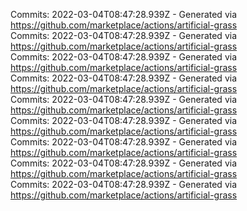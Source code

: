 Commits: 2022-03-04T08:47:28.939Z - Generated via https://github.com/marketplace/actions/artificial-grass
<br>
Commits: 2022-03-04T08:47:28.939Z - Generated via https://github.com/marketplace/actions/artificial-grass
<br>
Commits: 2022-03-04T08:47:28.939Z - Generated via https://github.com/marketplace/actions/artificial-grass
<br>
Commits: 2022-03-04T08:47:28.939Z - Generated via https://github.com/marketplace/actions/artificial-grass
<br>
Commits: 2022-03-04T08:47:28.939Z - Generated via https://github.com/marketplace/actions/artificial-grass
<br>
Commits: 2022-03-04T08:47:28.939Z - Generated via https://github.com/marketplace/actions/artificial-grass
<br>
Commits: 2022-03-04T08:47:28.939Z - Generated via https://github.com/marketplace/actions/artificial-grass
<br>
Commits: 2022-03-04T08:47:28.939Z - Generated via https://github.com/marketplace/actions/artificial-grass
<br>
Commits: 2022-03-04T08:47:28.939Z - Generated via https://github.com/marketplace/actions/artificial-grass
<br>
